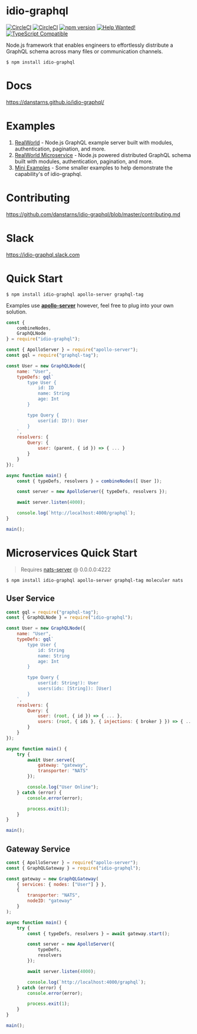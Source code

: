 # idio-graphql
[![CircleCI](https://circleci.com/gh/danstarns/idio-graphql/tree/master.svg?style=svg)](https://app.circleci.com/pipelines/github/danstarns/idio-graphql?branch=master)
[![CircleCI](https://img.shields.io/github/license/danstarns/idio-graphql)](https://github.com/danstarns/idio-graphql/blob/master/LICENSE) [![npm version](https://badge.fury.io/js/idio-graphql.svg)](https://www.npmjs.com/package/idio-graphql) [![Help Wanted!](https://img.shields.io/badge/help-wanted-brightgreen.svg?style=flat "Please Help Us")](https://github.com/danstarns/idio-graphql/issues) [![TypeScript Compatible](https://img.shields.io/npm/types/scrub-js.svg)](https://github.com/danstarns/idio-graphql/blob/master/index.d.ts)




Node.js framework that enables engineers to effortlessly distribute a GraphQL schema across many files or communication channels. 


```
$ npm install idio-graphql
```

# Docs 
https://danstarns.github.io/idio-graphql/

# Examples 

1. [RealWorld](https://github.com/danstarns/idio-graphql-realworld-example-app) - Node.js GraphQL example server built with modules, authentication, pagination, and more.
2. [RealWorld Microservice](https://github.com/danstarns/graphql-microservices-realworld-example-system) - Node.js powered distributed GraphQL schema built with modules, authentication, pagination, and more.
3. [Mini Examples](https://github.com/danstarns/idio-graphql/blob/master/examples/EXAMPLES.md) - Some smaller examples to help demonstrate the capability's of idio-graphql.

# Contributing 
https://github.com/danstarns/idio-graphql/blob/master/contributing.md

# Slack
https://idio-graphql.slack.com

# Quick Start
`$ npm install idio-graphql apollo-server graphql-tag`

Examples use **[apollo-server](https://www.npmjs.com/package/apollo-server)** however, feel free to plug into your own solution. 

```javascript
const {
    combineNodes,
    GraphQLNode
} = require("idio-graphql");

const { ApolloServer } = require("apollo-server");
const gql = require("graphql-tag");

const User = new GraphQLNode({
    name: "User",
    typeDefs: gql`
        type User {
            id: ID
            name: String
            age: Int
        }

        type Query {
            user(id: ID!): User
        }
    `,
    resolvers: {
        Query: {
            user: (parent, { id }) => { ... }
        }
    }
});

async function main() {
    const { typeDefs, resolvers } = combineNodes([ User ]);

    const server = new ApolloServer({ typeDefs, resolvers });

    await server.listen(4000);

    console.log(`http://localhost:4000/graphql`);
}

main();

```

# Microservices Quick Start

> Requires [nats-server](https://github.com/nats-io/nats-server) @ 0.0.0.0:4222

`$ npm install idio-graphql apollo-server graphql-tag moleculer nats`

## User Service

```javascript
const gql = require("graphql-tag");
const { GraphQLNode } = require("idio-graphql");

const User = new GraphQLNode({
    name: "User",
    typeDefs: gql`
        type User {
            id: String
            name: String
            age: Int
        }

        type Query {
            user(id: String!): User
            users(ids: [String]): [User]
        }
    `,
    resolvers: {
        Query: {
            user: (root, { id }) => { ... },
            users: (root, { ids }, { injections: { broker } }) => { ... }
        }
    }
});

async function main() {
    try {
        await User.serve({
            gateway: "gateway",
            transporter: "NATS"
        });

        console.log("User Online");
    } catch (error) {
        console.error(error);

        process.exit(1);
    }
}

main();
```

## Gateway Service

```javascript
const { ApolloServer } = require("apollo-server");
const { GraphQLGateway } = require("idio-graphql");

const gateway = new GraphQLGateway(
    { services: { nodes: ["User"] } },
    {
        transporter: "NATS",
        nodeID: "gateway"
    }
);

async function main() {
    try {
        const { typeDefs, resolvers } = await gateway.start();

        const server = new ApolloServer({
            typeDefs,
            resolvers
        });

        await server.listen(4000);

        console.log(`http://localhost:4000/graphql`);
    } catch (error) {
        console.error(error);

        process.exit(1);
    }
}

main();
```